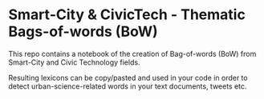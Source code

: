# Smart-City & CivicTech - Thematic Bags-of-words (BoW)
This repo contains a notebook of the creation of Bag-of-words (BoW) from Smart-City and Civic Technology fields.

Resulting lexicons can be copy/pasted and used in your code in order to detect urban-science-related words in your text documents, tweets etc. 

